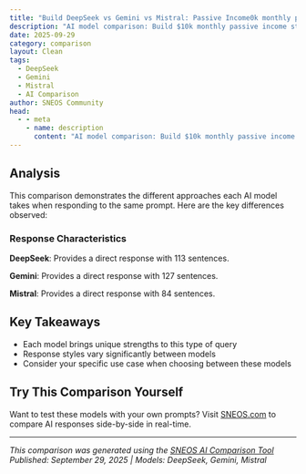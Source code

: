 ```yaml
---
title: "Build DeepSeek vs Gemini vs Mistral: Passive Income0k monthly passive income streams - practical AI-generated roadmap"
description: "AI model comparison: Build $10k monthly passive income streams - practical AI-generated roadmap..."
date: 2025-09-29
category: comparison
layout: Clean
tags:
  - DeepSeek
  - Gemini
  - Mistral
  - AI Comparison
author: SNEOS Community
head:
  - - meta
    - name: description
      content: "AI model comparison: Build $10k monthly passive income streams - practical AI-generated roadmap..."
---
```


<ChatComparison
  title="Build DeepSeek vs Gemini vs Mistral: Passive Income0k monthly passive income streams - practical AI-generated roadmap"
  prompt="Build $10k monthly passive income streams - practical AI-generated roadmap"
  :responses='{
    "DeepSeek": "Of course. This is an excellent goal, and AI can be a powerful co-pilot in achieving it. However, it\u0027s crucial to understand that \u0022passive\u0022 almost always requires significant upfront \u0022active\u0022 work.\n\nThis roadmap is designed to be practical, scalable, and leverages modern AI tools to accelerate the process. We\u0027ll break it down into phases, mindsets, and specific AI tools for each step.\n\n### The Core Philosophy: The \u0022Portfolio\u0022 Approach\n\nTrying to build a single $10k/month stream is high-risk. The intelligent path is to build a **portfolio of 3-5 smaller income streams** that, when combined, reach your goal. This de-risks your efforts and allows you to experiment.\n\n**Target Portfolio Example:**\n*   Stream 1: Niche Content Website - $4,000/mo\n*   Stream 2: Digital Product Suite - $3,500/mo\n*   Stream 3: Automated SaaS or App - $1,500/mo\n*   Stream 4: Affiliate \u0026 Lead Gen - $1,000/mo\n*   **Total: $10,000/mo**\n\n---\n\n### Phase 1: Foundation \u0026 Ideation (Weeks 1-4)\n\n**Goal:** Validate ideas and build your \u0022Digital Asset Map.\u0022\n\n**1. Mindset Shift: From Consumer to Creator**\nStop consuming content passively. Start viewing every piece of content you see as a potential product or a piece of a system you can build.\n\n**2. Idea Generation with AI:**\nUse AI to brainstorm and validate, not just create random ideas.\n\n*   **Prompt for ChatGPT/Claude/Gemini:**\n    \u003E \u0022Act as a business strategist specializing in digital passive income. I want to build a portfolio of assets. Generate 10 business ideas that have the potential to scale to $2,000-$5,000 per month in passive income. For each idea, list:\n    \u003E 1.  The core value proposition.\n    \u003E 2.  The primary monetization method (ads, affiliates, digital products, SaaS, etc.).\n    \u003E 3.  The estimated upfront work required (Low/Medium/High).\n    \u003E 4.  A specific niche example for this idea.\u0022\n\n*   **AI Tools for Market Research:**\n    *   **Perplexity AI:** Research \u0022passive income trends in [year]\u0022 and \u0022most profitable digital product niches.\u0022 It provides sources and a summary.\n    *   **Google Bard with Google Sheets Extension:** Ask it to analyze a list of niches you\u0027re considering for search volume and competition.\n\n**3. The Validation Funnel:**\nTake your top 3 ideas from the AI list and run them through this filter:\n*   **Problem Validation:** Are people actively searching for a solution? (Use Google Keyword Planner, AnswerThePublic).\n*   **Monetization Validation:** Are businesses already spending money to reach this audience? (Check if relevant affiliate programs exist, or if Google Ads are running on competitor sites).\n*   **Passive Potential:** Can this be systemized? Can AI handle 80% of the creation, with you handling the 20% strategy and quality control?\n\n---\n\n### Phase 2: The Builder Phase - Active Creation (Months 1-12\u002B)\n\nThis is the hard work. You will actively build your chosen assets. AI is your force multiplier.\n\n#### **Income Stream 1: The Niche Content Website ($4,000/mo Target)**\n\nThis is the classic \u0022build an audience, monetize with ads/affiliates\u0022 model, supercharged by AI.\n\n*   **AI Workflow:**\n    1.  **Topic Strategy:** Use ChatGPT to generate a content cluster strategy based on a seed keyword.\n    2.  **Outline \u0026 Research:** AI can create detailed article outlines and summarize key information from top-ranking pages.\n    3.  **Drafting:** Use a tool like **Jasper**, **Copy.ai**, or **Claude** to write a first draft based on the outline. *Never publish this raw draft.*\n    4.  **Human Editing \u0026 E-E-A-T:** This is the critical step. You must heavily edit for:\n        *   **Experience:** Add personal anecdotes, case studies.\n        *   **Expertise:** Add unique data, advanced insights.\n        *   **Authoritativeness:** Build backlinks and establish credibility.\n        *   **Trustworthiness:** Fact-check everything the AI writes. It hallucinates.\n    5.  **Publishing \u0026 SEO:** Use AI to help with meta descriptions and keyword variations.\n\n*   **Monetization:** Display Ads (Mediavine/AdThrive), Affiliate Marketing, lead generation for your own products.\n\n#### **Income Stream 2: Digital Product Suite ($3,500/mo Target)**\n\nYour content website is the perfect funnel for your own high-value products.\n\n*   **AI-Powered Product Creation:**\n    *   **E-books \u0026 Guides:** Use AI to outline and draft chapters. You edit, design, and add unique flair.\n    *   **Online Courses:** Use AI to create curriculum outlines, script modules, and generate quiz questions.\n    *   **Design Assets (Canva/Kittl):** Use AI image generators (**Midjourney**, **DALL-E 3**) to create unique graphics for sellable social media templates, logos, or art.\n    *   **AI-Powered Tools:** Create a simple web app that uses an API from **OpenAI** or **Anthropic** to solve a specific problem for your niche (e.g., a \u0022Blog Post Title Analyzer,\u0022 \u0022Social Media Bio Generator\u0022). Sell access via Gumroad or Lemon Squeezy.\n\n#### **Income Stream 3: Automated SaaS or Micro-SaaS ($1,500/mo Target)**\n\nThis is more technical but offers high passive potential.\n\n*   **The \u0022No-Code \u002B AI\u0022 Approach:**\n    *   **Idea:** Find a repetitive task in a niche and build a tool to automate it.\n    *   **Execution:** Use **Bubble.io**, **Softr**, or **FlutterFlow** for the front-end. Use **Make.com** or **Zapier** for workflows. Integrate an AI API for the core functionality.\n    *   **Example:** A \u0022Real Estate Agent Email Responder\u0022 that uses AI to craft personalized responses to client inquiries.\n\n#### **Income Stream 4: Affiliate \u0026 Lead Gen ($1,000/mo Target)**\n\nThis can be part of your website or a separate project.\n\n*   **AI for Content at Scale:** Create dozens of high-intent \u0022best X for Y\u0022 articles or product review pages using the AI drafting \u002B human editing workflow mentioned above.\n*   **AI for Outreach:** Use AI (**ChatGPT, Lavender**) to help draft personalized emails for affiliate partnership requests or for a local lead gen business (sending qualified leads to local businesses).\n\n---\n\n### Phase 3: Systemization \u0026 Scaling (Ongoing)\n\n**Goal:** Make your income truly passive by removing yourself from the daily grind.\n\n**1. Automate Everything:**\n*   **Content Scheduling:** Use WordPress plugins or social media schedulers.\n*   **Social Media:** Use AI tools like **Buffer** or **Metricool** to repurpose your blog content into social posts.\n*   **Email Marketing:** Set up automated sequences (welcome series, nurture sequences) for your products.\n\n**2. Delegate \u0026 Outsource:**\n*   Use your initial income to hire virtual assistants (from platforms like Upwork or Fiverr) for tasks like:\n    *   Basic editing of AI-generated content.\n    *   Image sourcing and creation.\n    *   Social media management.\n    *   Customer support.\n\n**3. Analyze \u0026 Optimize:**\n*   Use analytics to see what\u0027s working. Double down on high-converting content and products. Use AI in tools like Google Analytics to find hidden insights.\n\n---\n\n### Crucial Caveats \u0026 Final Reality Check\n\n1.  **AI is an Assistant, Not a Creator:** Google penalizes low-quality, AI-generated content. Your unique human input is what will make you successful. **Add value, don\u0027t just replicate.**\n2.  **This is a Marathon:** $10k/month is a serious business income. It will likely take **18-24 months** of consistent, smart work to achieve this sustainably. Anyone promising quicker results is selling a dream.\n3.  **Upfront Costs:** You\u0027ll need to invest in domains, hosting, AI tool subscriptions, software, and possibly freelancers. Budget for this.\n4.  **Legal \u0026 Ethical:** Be transparent about AI use if necessary. Have clear Terms of Service and Privacy Policies for any tools you build. Respect copyright and intellectual property.\n\n**Your AI Co-Pilot Stack for this Journey:**\n\n*   **Ideation \u0026 Strategy:** ChatGPT, Claude, Perplexity\n*   **Writing \u0026 Content:** Jasper, Copy.ai, Claude, Grammarly\n*   **Visuals \u0026 Design:** Midjourney, DALL-E 3, Canva AI, Kittl\n*   **Audio (for courses/podcasts):** Adobe Podcast AI (enhance speech), Descript\n*   **No-Code Development:** Bubble.io, Softr, Make.com\n*   **Analytics:** Google Analytics (with AI insights), Microsoft Clarity\n\n**Start today.** Pick one income stream from the portfolio, use AI to brainstorm your first 10 pieces of content or your first product idea, and take the first active step. The road to passive income is paved with active, intelligent effort.",
    "Gemini": "Okay, here\u0027s a practical AI-generated roadmap to building $10,000 in monthly passive income streams, combining realistic strategies with AI tools to optimize efficiency.  This is a marathon, not a sprint.  Be prepared for hard work and adaptation.\n\n**Important Disclaimer:**  \u0022Passive income\u0022 is a misnomer.  It requires *initial* effort and *ongoing* maintenance.  Think of it as \u0022less-active\u0022 income.  There\u0027s no magic bullet. Also, income is not guaranteed, and involves risk.\n\n**Phase 1: Skill Acquisition \u0026 Idea Validation (Months 1-3)**\n\n*   **Goal:**  Develop in-demand skills and validate viable passive income ideas.\n*   **Focus:**  Learning, research, and minimal investment.\n*   **AI Tools \u0026 Techniques:**\n    *   **Idea Generation \u0026 Validation:**\n        *   **ChatGPT/Bard:**  Prompt: \u0022Generate 10 passive income ideas suitable for someone with [your existing skills/interests] and potential target audience [e.g., remote workers, pet owners, students].\u0022 Then, for each idea: \u0022Assess the potential profitability and competition for [passive income idea] targeting [target audience].\u0022  Then, \u0022What are 3 potential monetization strategies for [passive income idea]?\u0022\n        *   **Google Trends:** Analyze search volume for your ideas. Rising trends suggest opportunity. Declining trends suggest potential waning interest.\n        *   **SEMrush/Ahrefs (Free Trials/Limited Access):**  Research keywords related to your ideas. Analyze competitor websites.  Identify gaps and opportunities.\n    *   **Skill Development:**\n        *   **Coursera/Udemy/Skillshare:** Use AI-powered course recommendations to learn relevant skills.\n        *   **Summarization Tools (Otter.ai, Fireflies.ai):** Transcribe and summarize online courses/webinars to accelerate learning.\n        *   **Grammarly/ProWritingAid:** Improve your writing skills for content creation.\n*   **Actionable Steps:**\n    1.  **Identify Your Skills/Interests:**  What are you good at? What do you enjoy?  What problems can you solve?\n    2.  **Generate \u0026 Evaluate Ideas:** Use AI to brainstorm and narrow down to 2-3 promising passive income ideas.\n    3.  **Validate with Data:**  Research market demand and competition. Don\u0027t fall in love with an idea until you see evidence it\u0027s viable.\n    4.  **Learn Necessary Skills:**  Dedicate time to learn the skills needed for your chosen ideas.  e.g., SEO, copywriting, web development, video editing, etc.\n    5.  **Minimum Viable Product (MVP) Planning:** Outline the smallest, simplest version of your passive income project you can launch to test the waters.\n\n**Phase 2: Building Assets \u0026 Automating (Months 4-9)**\n\n*   **Goal:**  Create income-generating assets and automate as much as possible.\n*   **Focus:**  Content creation, platform building, and automation.\n*   **AI Tools \u0026 Techniques:**\n    *   **Content Creation:**\n        *   **ChatGPT/Jasper.ai:**  Generate blog posts, articles, social media content, email sequences, and website copy. **Crucially, always edit and add your unique expertise.**  Prompt: \u0022Write a [type of content] about [topic] targeting [target audience] with the goal of [desired outcome].\u0022\n        *   **Synthesia.io/D-ID:** Create AI-generated videos using avatars to promote your products/services or deliver course content.\n        *   **Descript/Murf.ai:**  Convert text to speech for audio content (podcasts, audiobooks, etc.).\n        *   **Canva/Adobe Express:** Create professional-looking graphics and videos for marketing.\n    *   **Automation:**\n        *   **Zapier/IFTTT:**  Automate tasks like social media posting, email marketing, lead generation, and customer support.\n        *   **Chatbots (ManyChat, Botsify):**  Automate customer inquiries and provide 24/7 support.\n        *   **Email Marketing Platforms (Mailchimp, ConvertKit):**  Automate email sequences for lead nurturing and sales.\n*   **Actionable Steps:**\n    1.  **Choose a Monetization Model:**  Affiliate marketing, digital products (courses, ebooks, templates), online advertising, subscriptions, etc.\n    2.  **Build Your Platform:** Create a website, blog, YouTube channel, or social media presence relevant to your chosen area.\n    3.  **Create High-Quality Content:** Use AI to accelerate content creation, but ensure it\u0027s original, valuable, and engaging. Focus on quality over quantity.\n    4.  **Automate Marketing:** Use AI-powered tools to automate social media posting, email marketing, and lead generation.\n    5.  **Develop Your MVP:** Launch your minimum viable product and start gathering feedback.\n    6. **SEO Optimization:**  Research relevant keywords and create content optimized for search engines using tools like SEMrush and Ahrefs.\n\n**Phase 3: Scaling \u0026 Diversification (Months 10-18\u002B)**\n\n*   **Goal:**  Scale successful income streams and diversify to reduce risk.\n*   **Focus:**  Optimization, expansion, and new ventures.\n*   **AI Tools \u0026 Techniques:**\n    *   **Data Analysis \u0026 Optimization:**\n        *   **Google Analytics/Mixpanel:**  Track website traffic, user behavior, and conversion rates.\n        *   **AI-powered A/B Testing Tools (Optimizely, VWO):**  Test different versions of your website, landing pages, and marketing materials to optimize performance.\n        *   **Predictive Analytics (Google Analytics 4):**  Forecast future trends and identify opportunities for growth.\n    *   **Expansion:**\n        *   **AI-powered Translation Tools (DeepL, Google Translate):**  Expand your reach by translating your content into other languages.\n        *   **AI-powered Market Research Tools:**  Identify new markets and opportunities for your products/services.\n    *   **Diversification:**\n        *   **Use Phase 1 tools to brainstorm and validate new passive income ideas.**\n        *   **Explore different monetization models for your existing assets.**  E.g., if you have a successful blog, consider creating a related online course.\n*   **Actionable Steps:**\n    1.  **Analyze Performance:**  Track your key metrics (traffic, conversions, revenue) and identify areas for improvement.\n    2.  **Optimize Your Funnel:**  Improve your website, landing pages, and marketing materials to increase conversion rates.\n    3.  **Scale Your Successful Ventures:**  Invest more time and resources into the income streams that are performing well.\n    4.  **Diversify Your Portfolio:**  Explore new passive income opportunities to reduce risk and increase overall income.\n    5.  **Outsource and Delegate:**  As your income grows, consider outsourcing tasks to free up your time for higher-level activities.\n\n**Specific Passive Income Ideas (Examples - Adapt to Your Skills/Interests):**\n\n*   **Affiliate Marketing:**  Promote other people\u0027s products on your website, blog, or social media channels and earn a commission on sales.\n    *   **AI application:** Find affiliate programs using AI-powered search tools.  Use AI to write product reviews and marketing copy.\n*   **Digital Products (Online Courses, Ebooks, Templates):**  Create and sell digital products on platforms like Udemy, Teachable, or Gumroad.\n    *   **AI application:**  Use AI to generate course outlines, write scripts for video lessons, and create quizzes and assessments.  Use AI to generate ebooks based on your expertise.\n*   **Print on Demand (POD):**  Design and sell products like t-shirts, mugs, and phone cases on platforms like Printful or Redbubble.\n    *   **AI application:**  Use AI image generators (Midjourney, DALL-E 2) to create unique designs.  Use AI to write product descriptions and marketing copy.\n*   **Niche Website with Ads/Affiliate Links:** Build a website focused on a specific topic and monetize it with advertising (Google AdSense) or affiliate links.\n    *   **AI application:**  Use AI to generate content for your website, optimize it for search engines, and automate social media promotion.\n*   **YouTube Automation:** Create automated YouTube channels that generate passive income from ads or affiliate links.\n    *   **AI application:**  Use AI to generate video scripts, create AI-generated videos, and optimize your videos for search.\n\n**Key Considerations:**\n\n*   **Investment:**  You\u0027ll need to invest time and potentially money.  Start small and reinvest profits.  Avoid going into debt.\n*   **Patience:**  Building passive income takes time.  Don\u0027t expect to get rich quick.\n*   **Persistence:**  You\u0027ll face challenges and setbacks.  Don\u0027t give up easily.\n*   **Learning:**  Continuously learn and adapt to new technologies and trends.\n*   **Quality:**  Focus on creating high-quality products and content that provide value to your audience.\n*   **Legal:** Understand legal and tax implications. Consult with professionals as needed.\n\n**How to Use AI Effectively:**\n\n*   **AI is a tool, not a replacement:** Use AI to *augment* your skills and expertise, not to replace them.  Always add your own unique perspective and critical thinking.\n*   **Provide clear and specific prompts:**  The better your prompts, the better the results.\n*   **Fact-check everything:**  AI can sometimes generate incorrect or misleading information.\n*   **Focus on quality over quantity:**  Don\u0027t just churn out content for the sake of it.  Make sure your content is valuable and engaging.\n\n**Breaking down the $10,000 Goal:**\n\nThink of this as building multiple streams.  For example:\n\n*   $3,000 from affiliate marketing on your niche website\n*   $3,000 from selling online courses\n*   $2,000 from print on demand products\n*   $2,000 from YouTube ad revenue\n\n**This roadmap is a starting point. Adapt it to your specific skills, interests, and resources. Good luck!**  Remember to track your progress and celebrate your milestones.\n",
    "Mistral": "Building a $10k monthly passive income stream is a significant goal that requires careful planning, diversification, and often a combination of multiple income sources. Here\u0027s a practical, AI-generated roadmap to help you achieve this:\n\n### 1. **Assess Your Current Situation**\n- **Financial Health:** Evaluate your current income, expenses, savings, and debts.\n- **Skills and Assets:** Identify your marketable skills, assets, and any existing passive income streams.\n\n### 2. **Set Clear Goals**\n- **Monthly Target:** $10,000\n- **Timeframe:** Determine a realistic timeline (e.g., 2-5 years).\n\n### 3. **Diversify Income Streams**\nDiversification is key to mitigating risk. Consider the following passive income streams:\n\n#### A. **Investments**\n1. **Stock Market:**\n   - **Dividend Stocks:** Invest in companies that pay regular dividends.\n   - **Index Funds:** Low-cost, diversified investments.\n   - **ETFs:** Exchange-traded funds that track various indices.\n\n2. **Real Estate:**\n   - **Rental Properties:** Buy properties to rent out.\n   - **REITs:** Real Estate Investment Trusts that pay dividends.\n   - **Crowdfunding Platforms:** Invest in real estate projects through platforms like Fundrise or RealtyMogul.\n\n3. **Bonds:**\n   - **Government Bonds:** Safe but lower returns.\n   - **Corporate Bonds:** Higher risk, higher return.\n\n4. **Peer-to-Peer Lending:**\n   - Platforms like LendingClub or Prosper allow you to lend money to individuals or small businesses.\n\n#### B. **Digital Assets**\n1. **Cryptocurrencies:**\n   - **Staking and Yield Farming:** Earn interest by holding and staking cryptocurrencies.\n   - **NFTs:** Invest in non-fungible tokens.\n\n2. **Online Businesses:**\n   - **Affiliate Marketing:** Promote products and earn commissions.\n   - **E-commerce:** Start a dropshipping business or sell digital products.\n   - **Blogging/Vlogging:** Create content and monetize through ads, sponsorships, and affiliate marketing.\n\n#### C. **Intellectual Property**\n1. **Books and E-books:**\n   - Write and publish books or e-books.\n\n2. **Online Courses:**\n   - Create and sell courses on platforms like Udemy or Teachable.\n\n3. **Software and Apps:**\n   - Develop and sell software, apps, or plugins.\n\n#### D. **Royalties**\n1. **Music and Art:**\n   - Create and license music or art.\n\n2. **Patents:**\n   - Invent and license patents.\n\n### 4. **Implementation Plan**\n1. **Initial Capital:**\n   - Determine how much initial capital you need.\n   - Consider leveraging existing savings, loans, or crowdfunding.\n\n2. **Research and Planning:**\n   - Conduct thorough research on each income stream.\n   - Create a detailed plan with timelines and milestones.\n\n3. **Execution:**\n   - Start with the income streams that align with your skills and resources.\n   - Gradually diversify into other streams as you gain experience and capital.\n\n### 5. **Monitor and Adjust**\n- **Track Performance:** Regularly monitor the performance of each income stream.\n- **Adjust Strategies:** Be prepared to adjust your strategies based on market conditions and performance.\n\n### 6. **Continuous Learning**\n- **Stay Updated:** Keep learning about new investment opportunities and market trends.\n- **Network:** Connect with other investors and entrepreneurs for insights and opportunities.\n\n### 7. **Tax Planning**\n- **Efficient Tax Strategies:** Consult with a tax advisor to optimize your tax planning.\n- **Legal Compliance:** Ensure all your income streams comply with local laws and regulations.\n\n### Example Roadmap\n1. **Year 1:**\n   - **Invest $20,000 in dividend stocks and index funds.**\n   - **Start a blog and monetize through affiliate marketing.**\n   - **Create and sell an online course.**\n\n2. **Year 2:**\n   - **Invest $30,000 in rental properties or REITs.**\n   - **Develop and launch a mobile app.**\n   - **Expand your blog with more content and diversify monetization strategies.**\n\n3. **Year 3:**\n   - **Invest $50,000 in cryptocurrencies and staking.**\n   - **Publish an e-book.**\n   - **Start a dropshipping business.**\n\n4. **Year 4:**\n   - **Invest $70,000 in peer-to-peer lending and bonds.**\n   - **Expand your real estate portfolio.**\n   - **Diversify your digital assets.**\n\n5. **Year 5:**\n   - **Review and optimize all income streams.**\n   - **Achieve $10,000 monthly passive income.**\n\n### Conclusion\nBuilding a $10k monthly passive income stream requires a strategic approach, diversification, and continuous learning. By following this roadmap and staying disciplined, you can achieve your financial goals."
  }'
  published-date="16:28"
/>

## Analysis

This comparison demonstrates the different approaches each AI model takes when responding to the same prompt. Here are the key differences observed:

### Response Characteristics

**DeepSeek**: Provides a direct response with 113 sentences. 

**Gemini**: Provides a direct response with 127 sentences. 

**Mistral**: Provides a direct response with 84 sentences. 

## Key Takeaways

- Each model brings unique strengths to this type of query
- Response styles vary significantly between models
- Consider your specific use case when choosing between these models

## Try This Comparison Yourself

Want to test these models with your own prompts? Visit [SNEOS.com](https://sneos.com) to compare AI responses side-by-side in real-time.

---

*This comparison was generated using the [SNEOS AI Comparison Tool](https://sneos.com)*
*Published: September 29, 2025 | Models: DeepSeek, Gemini, Mistral*

